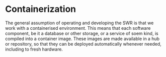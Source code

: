 # Containerization

The general assumption of operating and developing the SWR is that we work with a containerised environment. This means that each software component, be it a database or other storage, or a service of soem kind, is compiled into a container image. These images are made available in a hub or repository, so that they can be deployed automatically whenever needed, including to fresh hardware.
